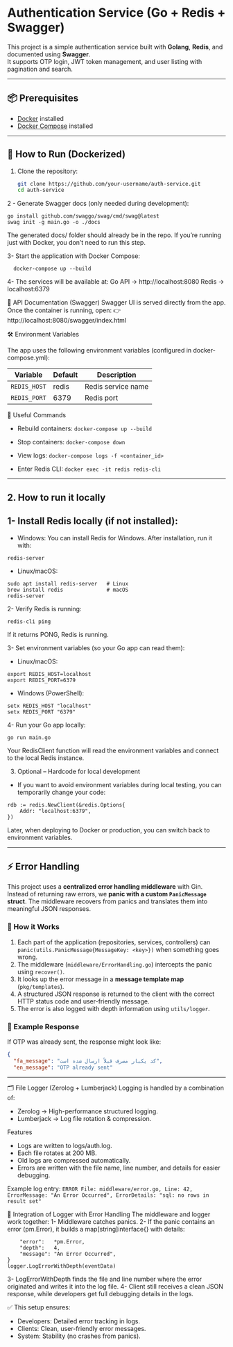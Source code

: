# Authentication Service (Go + Redis + Swagger)

This project is a simple authentication service built with **Golang**, **Redis**, and documented using **Swagger**.  
It supports OTP login, JWT token management, and user listing with pagination and search.  

---

## 📦 Prerequisites
- [Docker](https://docs.docker.com/get-docker/) installed  
- [Docker Compose](https://docs.docker.com/compose/) installed  

---

## 🚀 How to Run (Dockerized)

1. Clone the repository:
   ```bash
   git clone https://github.com/your-username/auth-service.git
   cd auth-service


2 - Generate Swagger docs (only needed during development):

    go install github.com/swaggo/swag/cmd/swag@latest
    swag init -g main.go -o ./docs


The generated docs/ folder should already be in the repo.
If you’re running just with Docker, you don’t need to run this step.


3- Start the application with Docker Compose:
```
  docker-compose up --build
```

4- The services will be available at:
Go API → http://localhost:8080
Redis → localhost:6379


📖 API Documentation (Swagger)
Swagger UI is served directly from the app.
Once the container is running, open:
👉 http://localhost:8080/swagger/index.html


🛠 Environment Variables

The app uses the following environment variables (configured in docker-compose.yml):

| Variable     | Default | Description        |
| ------------ | ------- | ------------------ |
| `REDIS_HOST` | redis   | Redis service name |
| `REDIS_PORT` | 6379    | Redis port         |


🧹 Useful Commands

- Rebuild containers:
``` docker-compose up --build ```

- Stop containers:
```docker-compose down```

- View logs:
```docker-compose logs -f <container_id>```

- Enter Redis CLI:
```docker exec -it redis redis-cli```


---

## 2. How to run it locally

## 1- Install Redis locally (if not installed):

- Windows:
You can install Redis for Windows. After installation, run it with:
```
redis-server
```
- Linux/macOS:
```
sudo apt install redis-server   # Linux
brew install redis              # macOS
redis-server
```
2- Verify Redis is running:
```
redis-cli ping
```
If it returns PONG, Redis is running.

3- Set environment variables (so your Go app can read them):
- Linux/macOS:
```
export REDIS_HOST=localhost
export REDIS_PORT=6379
```
- Windows (PowerShell):
```
setx REDIS_HOST "localhost"
setx REDIS_PORT "6379"
```
4- Run your Go app locally:
```
go run main.go
```
Your RedisClient function will read the environment variables and connect to the local Redis instance.


3. Optional – Hardcode for local development
- If you want to avoid environment variables during local testing, you can temporarily change your code:
```
rdb := redis.NewClient(&redis.Options{
    Addr: "localhost:6379",
})

```
Later, when deploying to Docker or production, you can switch back to environment variables.

---


## ⚡ Error Handling
This project uses a **centralized error handling middleware** with Gin.  
Instead of returning raw errors, we **panic with a custom `PanicMessage` struct**. The middleware recovers from panics and translates them into meaningful JSON responses.

### 🔹 How it Works

1. Each part of the application (repositories, services, controllers) can `panic(utils.PanicMessage{MessageKey: <key>})` when something goes wrong.
2. The middleware (`middleware/ErrorHandling.go`) intercepts the panic using `recover()`.
3. It looks up the error message in a **message template map** (`pkg/templates`).
4. A structured JSON response is returned to the client with the correct HTTP status code and user-friendly message.
5. The error is also logged with depth information using `utils/logger`.

### 🔹 Example Response
If OTP was already sent, the response might look like:
```json
{
  "fa_message": "کد یکبار مصرف قبلاً ارسال شده است",
  "en_message": "OTP already sent"
```

---

🗂 File Logger (Zerolog + Lumberjack)
Logging is handled by a combination of:
 - Zerolog → High-performance structured logging.
 - Lumberjack → Log file rotation & compression.

Features
- Logs are written to logs/auth.log.
- Each file rotates at 200 MB.
- Old logs are compressed automatically.
- Errors are written with the file name, line number, and details for easier debugging.


Example log entry:
``` ERROR File: middleware/error.go, Line: 42, ErrorMessage: "An Error Occurred", ErrorDetails: "sql: no rows in result set" ```


🔗 Integration of Logger with Error Handling
The middleware and logger work together:
1- Middleware catches panics.
2- If the panic contains an error (pm.Error), it builds a map[string]interface{} with details:
``` eventData := map[string]interface{}{
    "error":   *pm.Error,
    "depth":   4,
    "message": "An Error Occurred",
}
logger.LogErrorWithDepth(eventData)
```
3- LogErrorWithDepth finds the file and line number where the error originated and writes it into the log file.
4- Client still receives a clean JSON response, while developers get full debugging details in the logs.

✅ This setup ensures:
- Developers: Detailed error tracking in logs.
- Clients: Clean, user-friendly error messages.
- System: Stability (no crashes from panics).
